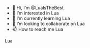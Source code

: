 - 👋 Hi, I’m @LuaIsTheBest
- 👀 I’m interested in Lua
- 🌱 I’m currently learning Lua
- 💞️ I’m looking to collaborate on Lua
- 📫 How to reach me Lua

<!---
LuaIsTheBest/LuaIsTheBest is a ✨ special ✨ repository because its `README.md` (this file) appears on your GitHub profile.
You can click the Preview link to take a look at your changes.
---> Lua
